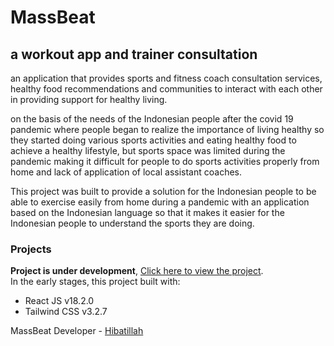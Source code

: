 # MassBeat
## a workout app and trainer consultation

an application that provides sports and fitness coach consultation services, healthy food recommendations and communities to interact with each other in providing support for healthy living.

on the basis of the needs of the Indonesian people after the covid 19 pandemic where people began to realize the importance of living healthy so they started doing various sports activities and eating healthy food to achieve a healthy lifestyle, but sports space was limited during the pandemic making it difficult for people to do sports activities properly from home and lack of application of local assistant coaches.

This project was built to provide a solution for the Indonesian people to be able to exercise easily from home during a pandemic with an application based on the Indonesian language so that it makes it easier for the Indonesian people to understand the sports they are doing.

### Projects
**Project is under development**, [Click here to view the project](https://hibatillah.github.io/massbeat/). <br />
In the early stages, this project built with:
* React JS v18.2.0
* Tailwind CSS v3.2.7


MassBeat Developer - [Hibatillah](https://github.com/hibatillah)
